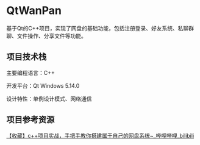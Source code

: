 # QtWanPan
基于Qt的C++项目，实现了网盘的基础功能，包括注册登录、好友系统、私聊群聊、文件操作、分享文件等功能。
## 项目技术栈
主要编程语言：C++

开发平台：Qt Windows 5.14.0

设计特性：单例设计模式、网络通信

## 项目参考资源
[【收藏】c++项目实战，手把手教你搭建属于自己的网盘系统~\_哔哩哔哩\_bilibili](https://www.bilibili.com/video/BV1bR4y1774v?p=1&vd_source=9abbc05576cd3bb02674558403865122)
